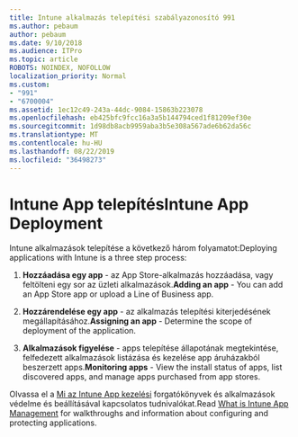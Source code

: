 ```yaml
---
title: Intune alkalmazás telepítési szabályazonosító 991
ms.author: pebaum
author: pebaum
ms.date: 9/10/2018
ms.audience: ITPro
ms.topic: article
ROBOTS: NOINDEX, NOFOLLOW
localization_priority: Normal
ms.custom:
- "991"
- "6700004"
ms.assetid: 1ec12c49-243a-44dc-9084-15863b223078
ms.openlocfilehash: eb425bfc9fcc16a3a5b144794ced1f81209ef30e
ms.sourcegitcommit: 1d98db8acb9959aba3b5e308a567ade6b62da56c
ms.translationtype: MT
ms.contentlocale: hu-HU
ms.lasthandoff: 08/22/2019
ms.locfileid: "36498273"
---
```

# <a name="intune-app-deployment"></a><span data-ttu-id="20581-102">Intune App telepítés</span><span class="sxs-lookup"><span data-stu-id="20581-102">Intune App Deployment</span></span>

<span data-ttu-id="20581-103">Intune alkalmazások telepítése a következő három folyamatot:</span><span class="sxs-lookup"><span data-stu-id="20581-103">Deploying applications with Intune is a three step process:</span></span>
  
1. <span data-ttu-id="20581-104">**Hozzáadása egy app** - az App Store-alkalmazás hozzáadása, vagy feltölteni egy sor az üzleti alkalmazások.</span><span class="sxs-lookup"><span data-stu-id="20581-104">**Adding an app** - You can add an App Store app or upload a Line of Business app.</span></span>

2. <span data-ttu-id="20581-105">**Hozzárendelése egy app** - az alkalmazás telepítési kiterjedésének megállapításához.</span><span class="sxs-lookup"><span data-stu-id="20581-105">**Assigning an app** - Determine the scope of deployment of the application.</span></span>

3. <span data-ttu-id="20581-106">**Alkalmazások figyelése** - apps telepítése állapotának megtekintése, felfedezett alkalmazások listázása és kezelése app áruházakból beszerzett apps.</span><span class="sxs-lookup"><span data-stu-id="20581-106">**Monitoring apps** - View the install status of apps, list discovered apps, and manage apps purchased from app stores.</span></span>

<span data-ttu-id="20581-107">Olvassa el a [Mi az Intune App kezelési](https://docs.microsoft.com/intune/app-management) forgatókönyvek és alkalmazások védelme és beállításával kapcsolatos tudnivalókat.</span><span class="sxs-lookup"><span data-stu-id="20581-107">Read [What is Intune App Management](https://docs.microsoft.com/intune/app-management) for walkthroughs and information about configuring and protecting applications.</span></span>
  